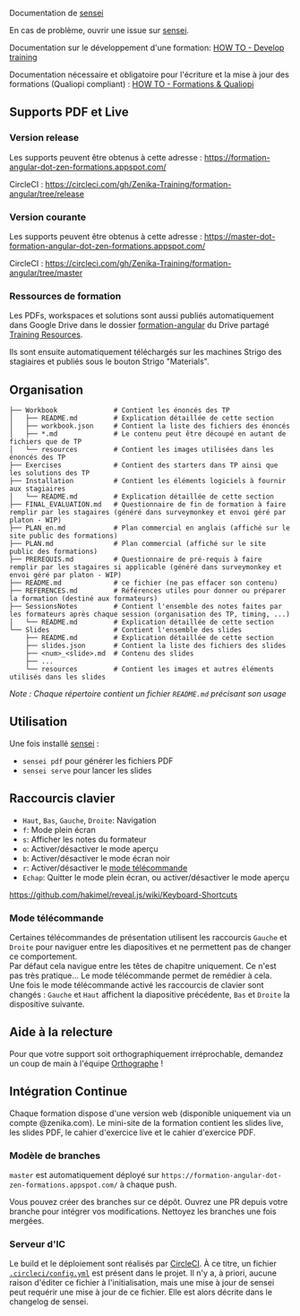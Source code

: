 Documentation de [sensei](https://github.com/Zenika/sensei)

En cas de problème, ouvrir une issue sur [sensei](https://github.com/Zenika/sensei/issues/new).

Documentation sur le développement d'une formation: [HOW TO - Develop training](https://docs.google.com/document/d/1oaQL5JjKk4G2aRLfQa3L8Be9tcvIC6VCotghIzm0T78/view)


Documentation nécessaire et obligatoire pour l'écriture et la mise à jour des formations (Qualiopi compliant)
: [HOW TO - Formations & Qualiopi
](https://docs.google.com/document/d/1E10G6X6SdJ53cyQ4x-vBEKXDhUm5mdU6i1NNZx3_I_o/view)



## Supports PDF et Live

### Version release

Les supports peuvent être obtenus à cette adresse :  https://formation-angular-dot-zen-formations.appspot.com/

CircleCI : https://circleci.com/gh/Zenika-Training/formation-angular/tree/release

### Version courante

Les supports peuvent être obtenus à cette adresse :  https://master-dot-formation-angular-dot-zen-formations.appspot.com/

CircleCI : https://circleci.com/gh/Zenika-Training/formation-angular/tree/master

### Ressources de formation

Les PDFs, workspaces et solutions sont aussi publiés automatiquement dans Google Drive dans le dossier [formation-angular](https://drive.google.com/drive/folders/1FNq0-J9ncvOVGNcVyr170oymz2D4V8zV) du Drive partagé [Training Resources](https://drive.google.com/drive/folders/0ALlJ6REhgOxNUk9PVA).

Ils sont ensuite automatiquement téléchargés sur les machines Strigo des stagiaires et publiés sous le bouton Strigo "Materials".

## Organisation

``` shell
├── Workbook              # Contient les énoncés des TP
│   ├── README.md         # Explication détaillée de cette section
│   ├── workbook.json     # Contient la liste des fichiers des énoncés
│   ├── *.md              # Le contenu peut être découpé en autant de fichiers que de TP
│   └── resources         # Contient les images utilisées dans les énoncés des TP
├── Exercises             # Contient des starters dans TP ainsi que les solutions des TP
├── Installation          # Contient les éléments logiciels à fournir aux stagiaires
│   └── README.md         # Explication détaillée de cette section
├── FINAL_EVALUATION.md   # Questionnaire de fin de formation à faire remplir par les stagaires (généré dans surveymonkey et envoi géré par platon - WIP)
├── PLAN_en.md            # Plan commercial en anglais (affiché sur le site public des formations)
├── PLAN.md               # Plan commercial (affiché sur le site public des formations)
├── PREREQUIS.md          # Questionnaire de pré-requis à faire remplir par les stagaires si applicable (généré dans surveymonkey et envoi géré par platon - WIP)
├── README.md             # ce fichier (ne pas effacer son contenu)
├── REFERENCES.md         # Références utiles pour donner ou préparer la formation (destiné aux formateurs)
├── SessionsNotes         # Contient l'ensemble des notes faites par les formateurs après chaque session (organisation des TP, timing, ...)
│   └── README.md         # Explication détaillée de cette section
└── Slides                # Contient l'ensemble des slides
    ├── README.md         # Explication détaillée de cette section
    ├── slides.json       # Contient la liste des fichiers des slides
    ├── <num>_<slide>.md  # Contenu des slides
    ├── ...
    └── resources         # Contient les images et autres éléments utilisés dans les slides
```

*Note : Chaque répertoire contient un fichier `README.md` précisant son usage*


## Utilisation

Une fois installé [sensei](https://github.com/Zenika/sensei) :

- `sensei pdf` pour générer les fichiers PDF
- `sensei serve` pour lancer les slides

## Raccourcis clavier

- `Haut`, `Bas`, `Gauche`, `Droite`: Navigation
- `f`: Mode plein écran
- `s`: Afficher les notes du formateur
- `o`: Activer/désactiver le mode aperçu
- `b`: Activer/désactiver le mode écran noir
- `r`: Activer/désactiver le [mode télécommande](#mode-télécommande)
- `Echap`: Quitter le mode plein écran, ou activer/désactiver le mode aperçu

https://github.com/hakimel/reveal.js/wiki/Keyboard-Shortcuts

### Mode télécommande

Certaines télécommandes de présentation utilisent les raccourcis `Gauche` et `Droite` pour naviguer entre les diapositives et ne permettent pas de changer ce comportement. \
Par défaut cela navigue entre les têtes de chapitre uniquement. Ce n'est pas très pratique... Le mode télécommande permet de remédier à cela. \
Une fois le mode télécommande activé les raccourcis de clavier sont changés : `Gauche` et `Haut` affichent la diapositive précédente, `Bas` et `Droite` la dispositive suivante.

## Aide à la relecture

Pour que votre support soit orthographiquement irréprochable, demandez un coup de main à l'équipe [Orthographe](https://github.com/orgs/Zenika-Training/teams/orthographe-checkers) !

## Intégration Continue

Chaque formation dispose d'une version web (disponible uniquement via un compte @zenika.com).
Le mini-site de la formation contient les slides live, les slides PDF, le cahier d'exercice live et le cahier d'exercice PDF.

### Modèle de branches

`master` est automatiquement déployé sur `https://formation-angular-dot-zen-formations.appspot.com/` à chaque push.

Vous pouvez créer des branches sur ce dépôt.
Ouvrez une PR depuis votre branche pour intégrer vos modifications.
Nettoyez les branches une fois mergées.

### Serveur d'IC

Le build et le déploiement sont réalisés par [CircleCI](https://circleci.com).
À ce titre, un fichier [`.circleci/config.yml`](.circleci/config.yml) est présent dans le projet.
Il n'y a, à priori, aucune raison d'éditer ce fichier à l'initialisation, mais une
mise à jour de sensei peut requérir une mise à jour de ce fichier.
Elle est alors décrite dans le changelog de sensei.
